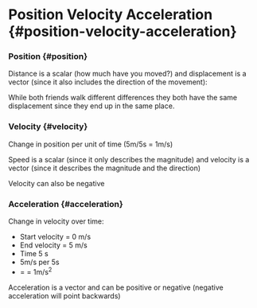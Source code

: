# Position Velocity Acceleration {#position-velocity-acceleration}

### Position {#position}

Distance is a scalar (how much have you moved?) and displacement is a vector (since it also includes the direction of the movement):

While both friends walk different differences they both have the same displacement since they end up in the same place.

### Velocity {#velocity}

Change in position per unit of time (5m/5s = 1m/s)

Speed is a scalar (since it only describes the magnitude) and velocity is a vector (since it describes the magnitude and the direction)

Velocity can also be negative

### Acceleration {#acceleration}

Change in velocity over time:

*   Start velocity = 0 m/s
*   End velocity = 5 m/s
*   Time 5 s
*   5m/s per 5s
*   = = 1m/s<sup>2</sup>

Acceleration is a vector and can be positive or negative (negative acceleration will point backwards)